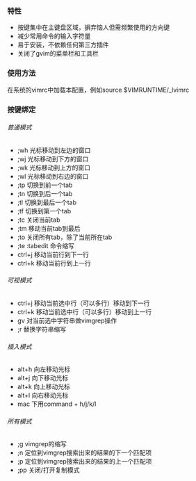 ### 特性
- 按键集中在主键盘区域，摒弃恼人但需频繁使用的方向键
- 减少常用命令的输入字符量
- 易于安装，不依赖任何第三方插件
- 关闭了gvim的菜单栏和工具栏

### 使用方法
在系统的vimrc中加载本配置，例如source $VIMRUNTIME/\_lvimrc

### 按键绑定
###### 普通模式
- ;wh 光标移动到左边的窗口
- ;wj 光标移动到下方的窗口
- ;wk 光标移动到上方的窗口
- ;wl 光标移动到右边的窗口
- ;tp 切换到前一个tab
- ;tn 切换到后一个tab
- ;tl 切换到最后一个tab
- ;tf 切换到第一个tab
- ;tc 关闭当前tab
- ;tm 移动当前tab到最后
- ;to 关闭所有tab，除了当前所在tab
- ;te :tabedit 命令缩写
- ctrl+j 移动当前行到下一行
- ctrl+k 移动当前行到上一行

###### 可视模式
- ctrl+j 移动当前选中行（可以多行）移动到下一行
- ctrl+k 移动当前选中行（可以多行）移动到上一行
- gv 对当前选中字符串做vimgrep操作
- ;r 替换字符串缩写

###### 插入模式
- alt+h 向左移动光标
- alt+j 向下移动光标
- alt+k 向上移动光标
- alt+l 向右移动光标
- mac 下用command + h/j/k/l

###### 所有模式
- ;g vimgrep的缩写
- ;n 定位到vimgrep搜索出来的结果的下一个匹配项
- ;p 定位到vimgrep搜索出来的结果的上一个匹配项
- ;pp 关闭/打开复制模式
